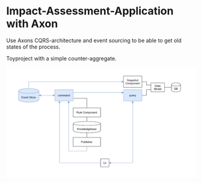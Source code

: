 # Impact-Assessment-Application with Axon

Use Axons CQRS-architecture and event sourcing to be able to get old states of the process.

Toyproject with a simple counter-aggregate.

![Architecture](./architecture.png?raw=true "Architecture")